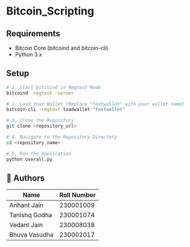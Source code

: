 # Bitcoin_Scripting

## Requirements

- Bitcoin Core (bitcoind and bitcoin-cli)
- Python 3.x

## Setup

```bash
# 1. Start bitcoind in Regtest Mode
bitcoind -regtest -server

# 2. Load Your Wallet (Replace "testwallet" with your wallet name)
bitcoin-cli -regtest loadwallet "testwallet"

# 3. Clone the Repository
git clone <repository_url>

# 4. Navigate to the Repository Directory
cd <repository_name>

# 5. Run the Application
python overall.py
```


## 🔗 Authors

| **Name**         | **Roll Number** |
|------------------|-----------------|
| Arihant Jain     | 230001009       |
| Tanishq Godha    | 230001074       |
| Vedant Jain      | 230008038       |
| Bhuva Vasudha    | 230002017       |
